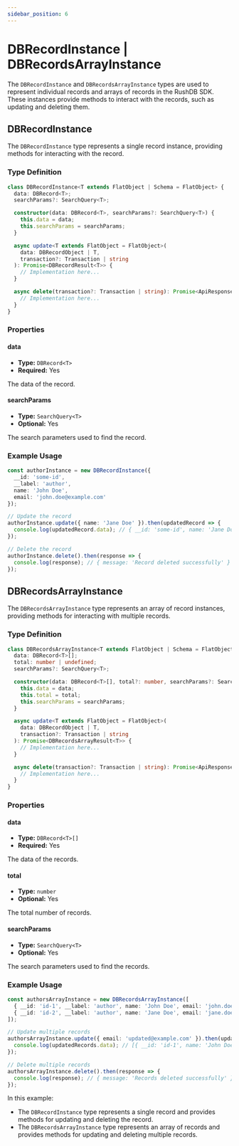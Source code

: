 ```yaml
---
sidebar_position: 6
---
```


# DBRecordInstance | DBRecordsArrayInstance
The `DBRecordInstance` and `DBRecordsArrayInstance` types are used to represent individual records and arrays of records in the RushDB SDK. These instances provide methods to interact with the records, such as updating and deleting them.

## DBRecordInstance

The `DBRecordInstance` type represents a single record instance, providing methods for interacting with the record.

### Type Definition
```typescript
class DBRecordInstance<T extends FlatObject | Schema = FlatObject> {
  data: DBRecord<T>;
  searchParams?: SearchQuery<T>;

  constructor(data: DBRecord<T>, searchParams?: SearchQuery<T>) {
    this.data = data;
    this.searchParams = searchParams;
  }

  async update<T extends FlatObject = FlatObject>(
    data: DBRecordObject | T,
    transaction?: Transaction | string
  ): Promise<DBRecordResult<T>> {
    // Implementation here...
  }

  async delete(transaction?: Transaction | string): Promise<ApiResponse<{ message: string }>> {
    // Implementation here...
  }
}
```

### Properties

#### data

- **Type:** `DBRecord<T>`
- **Required:** Yes

The data of the record.

#### searchParams

- **Type:** `SearchQuery<T>`
- **Optional:** Yes

The search parameters used to find the record.

### Example Usage
```typescript
const authorInstance = new DBRecordInstance({
  __id: 'some-id',
  __label: 'author',
  name: 'John Doe',
  email: 'john.doe@example.com'
});

// Update the record
authorInstance.update({ name: 'Jane Doe' }).then(updatedRecord => {
  console.log(updatedRecord.data); // { __id: 'some-id', name: 'Jane Doe', email: 'john.doe@example.com' }
});

// Delete the record
authorInstance.delete().then(response => {
  console.log(response); // { message: 'Record deleted successfully' }
});
```

## DBRecordsArrayInstance

The `DBRecordsArrayInstance` type represents an array of record instances, providing methods for interacting with multiple records.

### Type Definition
```typescript
class DBRecordsArrayInstance<T extends FlatObject | Schema = FlatObject> {
  data: DBRecord<T>[];
  total: number | undefined;
  searchParams?: SearchQuery<T>;

  constructor(data: DBRecord<T>[], total?: number, searchParams?: SearchQuery<T>) {
    this.data = data;
    this.total = total;
    this.searchParams = searchParams;
  }

  async update<T extends FlatObject = FlatObject>(
    data: DBRecordObject | T,
    transaction?: Transaction | string
  ): Promise<DBRecordsArrayResult<T>> {
    // Implementation here...
  }

  async delete(transaction?: Transaction | string): Promise<ApiResponse<{ message: string }>> {
    // Implementation here...
  }
}
```

### Properties

#### data

- **Type:** `DBRecord<T>[]`
- **Required:** Yes

The data of the records.

#### total

- **Type:** `number`
- **Optional:** Yes

The total number of records.

#### searchParams

- **Type:** `SearchQuery<T>`
- **Optional:** Yes

The search parameters used to find the records.

### Example Usage
```typescript
const authorsArrayInstance = new DBRecordsArrayInstance([
  { __id: 'id-1', __label: 'author', name: 'John Doe', email: 'john.doe@example.com' },
  { __id: 'id-2', __label: 'author', name: 'Jane Doe', email: 'jane.doe@example.com' }
]);

// Update multiple records
authorsArrayInstance.update({ email: 'updated@example.com' }).then(updatedRecords => {
  console.log(updatedRecords.data); // [{ __id: 'id-1', name: 'John Doe', email: 'updated@example.com' }, { __id: 'id-2', name: 'Jane Doe', email: 'updated@example.com' }]
});

// Delete multiple records
authorsArrayInstance.delete().then(response => {
  console.log(response); // { message: 'Records deleted successfully' }
});
```

In this example:
- The `DBRecordInstance` type represents a single record and provides methods for updating and deleting the record.
- The `DBRecordsArrayInstance` type represents an array of records and provides methods for updating and deleting multiple records.
